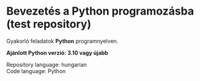 # Bevezetés a Python programozásba (test repository)

Gyakorló feladatok __Python__ programnyelven.

**Ajánlott Python verzió: 3.10 vagy újabb**

Repository language: hungarian  
Code language: Python
